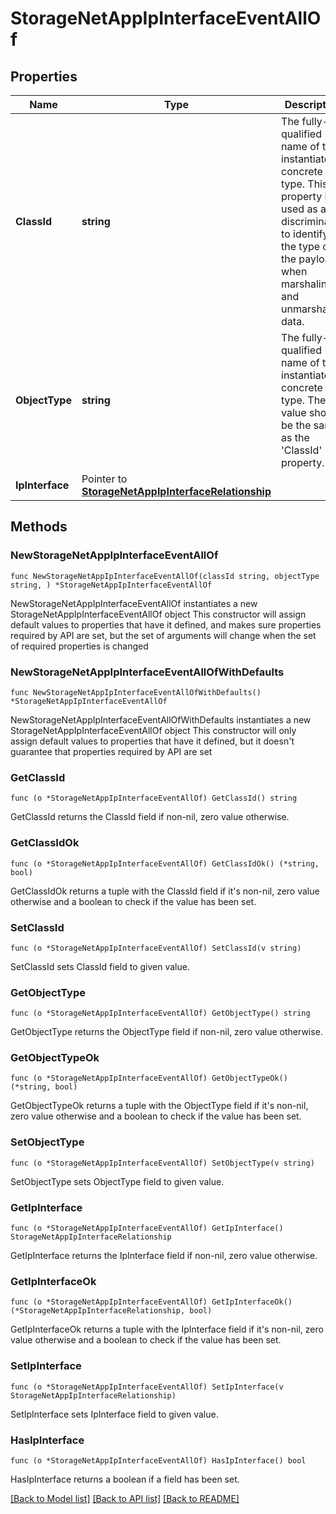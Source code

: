 # StorageNetAppIpInterfaceEventAllOf

## Properties

Name | Type | Description | Notes
------------ | ------------- | ------------- | -------------
**ClassId** | **string** | The fully-qualified name of the instantiated, concrete type. This property is used as a discriminator to identify the type of the payload when marshaling and unmarshaling data. | [default to "storage.NetAppIpInterfaceEvent"]
**ObjectType** | **string** | The fully-qualified name of the instantiated, concrete type. The value should be the same as the &#39;ClassId&#39; property. | [default to "storage.NetAppIpInterfaceEvent"]
**IpInterface** | Pointer to [**StorageNetAppIpInterfaceRelationship**](storage.NetAppIpInterface.Relationship.md) |  | [optional] 

## Methods

### NewStorageNetAppIpInterfaceEventAllOf

`func NewStorageNetAppIpInterfaceEventAllOf(classId string, objectType string, ) *StorageNetAppIpInterfaceEventAllOf`

NewStorageNetAppIpInterfaceEventAllOf instantiates a new StorageNetAppIpInterfaceEventAllOf object
This constructor will assign default values to properties that have it defined,
and makes sure properties required by API are set, but the set of arguments
will change when the set of required properties is changed

### NewStorageNetAppIpInterfaceEventAllOfWithDefaults

`func NewStorageNetAppIpInterfaceEventAllOfWithDefaults() *StorageNetAppIpInterfaceEventAllOf`

NewStorageNetAppIpInterfaceEventAllOfWithDefaults instantiates a new StorageNetAppIpInterfaceEventAllOf object
This constructor will only assign default values to properties that have it defined,
but it doesn't guarantee that properties required by API are set

### GetClassId

`func (o *StorageNetAppIpInterfaceEventAllOf) GetClassId() string`

GetClassId returns the ClassId field if non-nil, zero value otherwise.

### GetClassIdOk

`func (o *StorageNetAppIpInterfaceEventAllOf) GetClassIdOk() (*string, bool)`

GetClassIdOk returns a tuple with the ClassId field if it's non-nil, zero value otherwise
and a boolean to check if the value has been set.

### SetClassId

`func (o *StorageNetAppIpInterfaceEventAllOf) SetClassId(v string)`

SetClassId sets ClassId field to given value.


### GetObjectType

`func (o *StorageNetAppIpInterfaceEventAllOf) GetObjectType() string`

GetObjectType returns the ObjectType field if non-nil, zero value otherwise.

### GetObjectTypeOk

`func (o *StorageNetAppIpInterfaceEventAllOf) GetObjectTypeOk() (*string, bool)`

GetObjectTypeOk returns a tuple with the ObjectType field if it's non-nil, zero value otherwise
and a boolean to check if the value has been set.

### SetObjectType

`func (o *StorageNetAppIpInterfaceEventAllOf) SetObjectType(v string)`

SetObjectType sets ObjectType field to given value.


### GetIpInterface

`func (o *StorageNetAppIpInterfaceEventAllOf) GetIpInterface() StorageNetAppIpInterfaceRelationship`

GetIpInterface returns the IpInterface field if non-nil, zero value otherwise.

### GetIpInterfaceOk

`func (o *StorageNetAppIpInterfaceEventAllOf) GetIpInterfaceOk() (*StorageNetAppIpInterfaceRelationship, bool)`

GetIpInterfaceOk returns a tuple with the IpInterface field if it's non-nil, zero value otherwise
and a boolean to check if the value has been set.

### SetIpInterface

`func (o *StorageNetAppIpInterfaceEventAllOf) SetIpInterface(v StorageNetAppIpInterfaceRelationship)`

SetIpInterface sets IpInterface field to given value.

### HasIpInterface

`func (o *StorageNetAppIpInterfaceEventAllOf) HasIpInterface() bool`

HasIpInterface returns a boolean if a field has been set.


[[Back to Model list]](../README.md#documentation-for-models) [[Back to API list]](../README.md#documentation-for-api-endpoints) [[Back to README]](../README.md)


